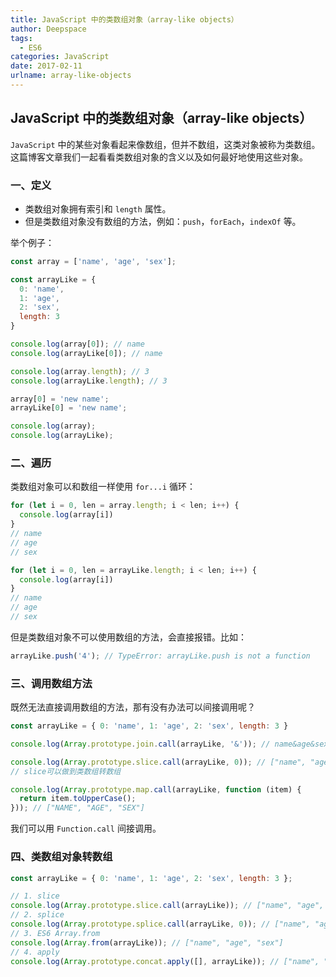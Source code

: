 ```yaml
---
title: JavaScript 中的类数组对象（array-like objects）
author: Deepspace
tags:
  - ES6
categories: JavaScript
date: 2017-02-11
urlname: array-like-objects
---
```


## JavaScript 中的类数组对象（array-like objects）

`JavaScript` 中的某些对象看起来像数组，但并不数组，这类对象被称为类数组。这篇博客文章我们一起看看类数组对象的含义以及如何最好地使用这些对象。



### 一、定义

- 类数组对象拥有索引和 `length` 属性。
- 但是类数组对象没有数组的方法，例如：`push`，`forEach`，`indexOf` 等。

举个例子：

```javascript
const array = ['name', 'age', 'sex'];

const arrayLike = {
  0: 'name',
  1: 'age',
  2: 'sex',
  length: 3
}

console.log(array[0]); // name
console.log(arrayLike[0]); // name

console.log(array.length); // 3
console.log(arrayLike.length); // 3

array[0] = 'new name';
arrayLike[0] = 'new name';

console.log(array);
console.log(arrayLike);
```

<!-- more -->



### 二、遍历

类数组对象可以和数组一样使用 `for...i` 循环：

```javascript
for (let i = 0, len = array.length; i < len; i++) {
  console.log(array[i])
}
// name
// age
// sex

for (let i = 0, len = arrayLike.length; i < len; i++) {
  console.log(array[i])
}
// name
// age
// sex
```

但是类数组对象不可以使用数组的方法，会直接报错。比如：

```javascript
arrayLike.push('4'); // TypeError: arrayLike.push is not a function
```



### 三、调用数组方法

既然无法直接调用数组的方法，那有没有办法可以间接调用呢？

```javascript
const arrayLike = { 0: 'name', 1: 'age', 2: 'sex', length: 3 }

console.log(Array.prototype.join.call(arrayLike, '&')); // name&age&sex

console.log(Array.prototype.slice.call(arrayLike, 0)); // ["name", "age", "sex"] 
// slice可以做到类数组转数组

console.log(Array.prototype.map.call(arrayLike, function (item) {
  return item.toUpperCase();
})); // ["NAME", "AGE", "SEX"]
```

我们可以用 `Function.call` 间接调用。



### 四、类数组对象转数组

```javascript
const arrayLike = { 0: 'name', 1: 'age', 2: 'sex', length: 3 };

// 1. slice
console.log(Array.prototype.slice.call(arrayLike)); // ["name", "age", "sex"] 
// 2. splice
console.log(Array.prototype.splice.call(arrayLike, 0)); // ["name", "age", "sex"] 
// 3. ES6 Array.from
console.log(Array.from(arrayLike)); // ["name", "age", "sex"] 
// 4. apply
console.log(Array.prototype.concat.apply([], arrayLike)); // ["name", "age", "sex"] 
```



